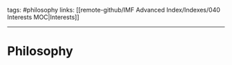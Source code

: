 tags: #philosophy
links: [[remote-github/IMF Advanced Index/Indexes/040 Interests MOC|Interests]]

---
# Philosophy
